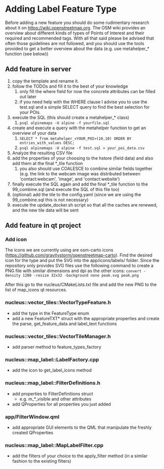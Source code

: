 # Adding Label Feature Type
Before adding a new feature you should do some rudimentary research about it on https://wiki.openstreetmap.org. The OSM wiki provides an overview about different kinds of types of Points of Interest and their required and recommended tags. With all that said please be advised that often those guidelines are not followed, and you should use the tools provided to get a better overview about the data (e.g. use metahelper\_* function (see below))
## Add feature in server
1. copy the template and rename it.
2. follow the TODOs and fill it to the best of your knowledge
	1. only fill the where field for now the concrete attributes can be filled out later
	2. if you need help with the WHERE clause I advise you to use the test.sql and a simple SELECT query to find the best selection for your POIs.
3. execute the SQL (this should create a metahelper\_* class)
	1. ```psql alpinemaps -U alpine -f yourfile.sql```
4. create and execute a query with the metahelper function to get an overview of your data
	1. ```SELECT * from metahelper_<YOUR_POI>(10,10) ORDER BY entries_with_values DESC;```
	2. ```psql alpinemaps -U alpine -f test.sql > your_poi_data.csv```
5. Analyze the resulting CSV file 
6. add the properties of your choosing to the hstore (field data) and also add them at the final *\_tile function
	1. you also should use COALESCE to combine similar fields together (e.g. the link to the webcam image was distributed between 'contact:webcam', 'image', and 'contact:website')
7. finally execute the SQL again and add the final *\_tile function to the 99\_combine.sql (and execute the SQL of this file too)
8. (optional) add the tile to the config.yaml (since we are using the 99\_combine.sql this is not necessary)
9. execute the update\_docker.sh script so that all the caches are renewed, and the new tile data will be sent
## Add feature in qt project

### Add icon
The icons we are currently using are osm-carto icons (https://github.com/gravitystorm/openstreetmap-carto). Find the desired icon for the type and put the SVG into the app/icons/labels/ folder.
Since the repository only provides SVG files use the following command to create a PNG file with similar dimensions and dpi as the other icons:
```convert -density 1200 -resize 32x32 -background none peak.svg peak.png```

After this go to the nucleus/CMakeLists.txt file and add the new PNG to the list of map\_icons qt resources.
### nucleus::vector\_tiles::VectorTypeFeature.h
- add the type in the FeatureType enum
- add a new FeatureTXT* struct with the appropriate properties and create the parse, get\_feature\_data and label\_text functions
### nucleus::vector\_tiles::VectorTileManager.h
- add parser method to feature\_types\_factory
### nucleus::map\_label::LabelFactory.cpp
- add the icon to get\_label\_icons method
### nucleus::map\_label::FilterDefinitions.h
- add properties to FilterDefinitions struct
	- e.g. m\_\*\_visible and other attributes
- add QProperties for all properties you just added
### app/FilterWindow.qml
- add appropriate GUI elements to the QML that manipulate the freshly created QProperties
### nucleus::map\_label::MapLabelFilter.cpp
- add the filters of your choice to the apply\_filter method (in a similar fashion to the existing filters)
